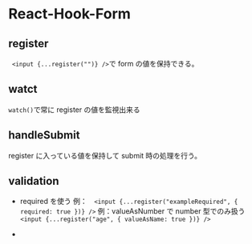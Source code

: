 # React-Hook-Form

## register

` <input {...register("")} />`で form の値を保持できる。

## watct

`watch()`で常に register の値を監視出来る

## handleSubmit

register に入っている値を保持して submit 時の処理を行う。

## validation

- required を使う
  例：　`<input {...register("exampleRequired", { required: true })} />`
  例：valueAsNumber で number 型でのみ扱う　`<input {...register("age", { valueAsName: true })} />`

-
